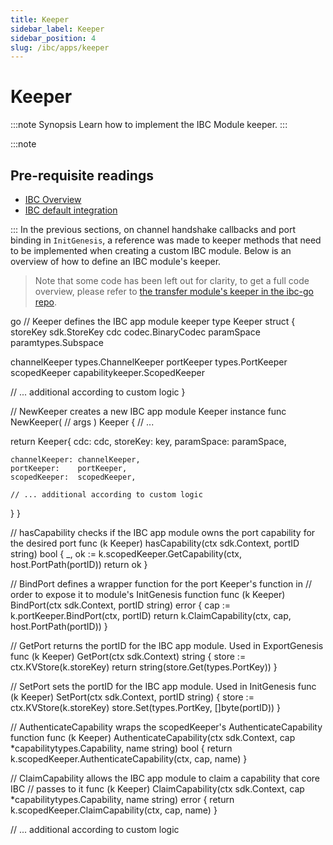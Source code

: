 ```yaml
---
title: Keeper
sidebar_label: Keeper
sidebar_position: 4
slug: /ibc/apps/keeper
---
```


# Keeper

:::note Synopsis
Learn how to implement the IBC Module keeper.
:::

:::note

## Pre-requisite readings

- [IBC Overview](../01-overview.md)
- [IBC default integration](../02-integration.md)

:::
In the previous sections, on channel handshake callbacks and port binding in `InitGenesis`, a reference was made to keeper methods that need to be implemented when creating a custom IBC module. Below is an overview of how to define an IBC module's keeper.

> Note that some code has been left out for clarity, to get a full code overview, please refer to [the transfer module's keeper in the ibc-go repo](https://github.com/cosmos/ibc-go/blob/main/modules/apps/transfer/keeper/keeper.go).

go
// Keeper defines the IBC app module keeper
type Keeper struct {
  storeKey   sdk.StoreKey
  cdc        codec.BinaryCodec
  paramSpace paramtypes.Subspace

  channelKeeper types.ChannelKeeper
  portKeeper    types.PortKeeper
  scopedKeeper  capabilitykeeper.ScopedKeeper

  // ... additional according to custom logic
}

// NewKeeper creates a new IBC app module Keeper instance
func NewKeeper(
  // args
) Keeper {
  // ...

  return Keeper{
    cdc:           cdc,
    storeKey:      key,
    paramSpace:    paramSpace,

    channelKeeper: channelKeeper,
    portKeeper:    portKeeper,
    scopedKeeper:  scopedKeeper,

    // ... additional according to custom logic
  }
}

// hasCapability checks if the IBC app module owns the port capability for the desired port
func (k Keeper) hasCapability(ctx sdk.Context, portID string) bool {
  _, ok := k.scopedKeeper.GetCapability(ctx, host.PortPath(portID))
  return ok
}

// BindPort defines a wrapper function for the port Keeper's function in
// order to expose it to module's InitGenesis function
func (k Keeper) BindPort(ctx sdk.Context, portID string) error {
  cap := k.portKeeper.BindPort(ctx, portID)
  return k.ClaimCapability(ctx, cap, host.PortPath(portID))
}

// GetPort returns the portID for the IBC app module. Used in ExportGenesis
func (k Keeper) GetPort(ctx sdk.Context) string {
  store := ctx.KVStore(k.storeKey)
  return string(store.Get(types.PortKey))
}

// SetPort sets the portID for the IBC app module. Used in InitGenesis
func (k Keeper) SetPort(ctx sdk.Context, portID string) {
  store := ctx.KVStore(k.storeKey)
  store.Set(types.PortKey, []byte(portID))
}

// AuthenticateCapability wraps the scopedKeeper's AuthenticateCapability function
func (k Keeper) AuthenticateCapability(ctx sdk.Context, cap *capabilitytypes.Capability, name string) bool {
  return k.scopedKeeper.AuthenticateCapability(ctx, cap, name)
}

// ClaimCapability allows the IBC app module to claim a capability that core IBC
// passes to it
func (k Keeper) ClaimCapability(ctx sdk.Context, cap *capabilitytypes.Capability, name string) error {
  return k.scopedKeeper.ClaimCapability(ctx, cap, name)
}

// ... additional according to custom logic
```
